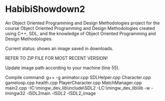 # HabibiShowdown2
An Object Oriented Programming and Design Methodologies project for the course Object Oriented Programming and Design Methodologies created using C++, SDL, and the knowledge of Object Oriented Programming and Design Methodologies.

Current status: shows an image saved in downloads.

REFER TO ZIP FILE FOR MOST RECENT VERSION!

Update image path according to your machine (line 55).

Compile command:
g++ -g animator.cpp SDLHelper.cpp Character.cpp gameloop.cpp health.cpp PlayerCharacter.cpp MatchManager.cpp main2.cpp -IC:\mingw_dev_lib\include\SDL2 -LC:\mingw_dev_lib\lib -w -lmingw32 -lSDL2main -lSDL2 -lSDL2_image
